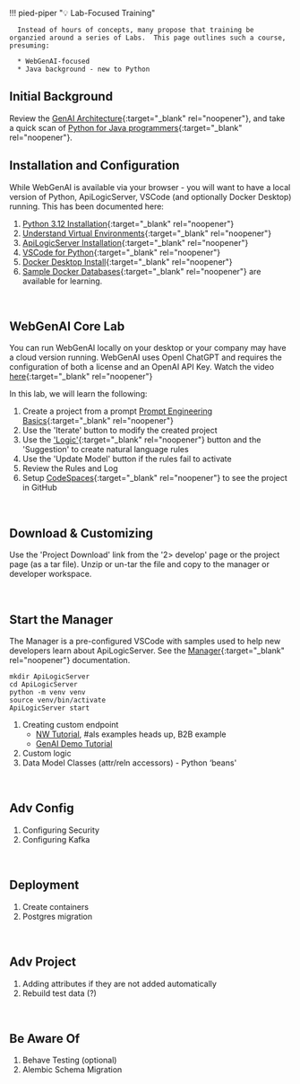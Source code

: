 !!! pied-piper ":bulb: Lab-Focused Training"

      Instead of hours of concepts, many propose that training be organzied around a series of Labs.  This page outlines such a course, presuming:

      * WebGenAI-focused
      * Java background - new to Python

## Initial Background
Review the [GenAI Architecture](Architecture-What-Is-GenAI.md){:target="_blank" rel="noopener"}, and take a quick scan of [Python for Java programmers](Tech-Python.md){:target="_blank" rel="noopener"}.


## Installation and Configuration
While WebGenAI is available via your browser - you will want to have a local version of Python, ApiLogicServer, VSCode (and optionally Docker Desktop) running.  This has been documented here:

1. [Python 3.12 Installation](Tech-Install-Python.md){:target="_blank" rel="noopener"}
2. [Understand Virtual Environments](https://docs.python.org/3/library/venv.html){:target="_blank" rel="noopener"}
3. [ApiLogicServer Installation](Install-Express.md){:target="_blank" rel="noopener"}
4. [VSCode for Python](https://code.visualstudio.com/docs/python/python-tutorial){:target="_blank" rel="noopener"}
5. [Docker Desktop Install](https://docs.docker.com/desktop/){:target="_blank" rel="noopener"}
6. [Sample Docker Databases](Database-Docker.md){:target="_blank" rel="noopener"} are available for learning.

&nbsp;

## WebGenAI Core Lab
You can run WebGenAI locally on your desktop or your company may have a cloud version running. WebGenAI uses OpenI ChatGPT and requires the configuration of both a license and an OpenAI API Key.  Watch the video [here](https://www.youtube.com/watch?v=7I33Fa9Ulos){:target="_blank" rel="noopener"}

In this lab, we will learn the following:

1. Create a project from a prompt [Prompt Engineering Basics](WebGenAI.md){:target="_blank" rel="noopener"}
2. Use the 'Iterate' button to modify the created project
3. Use the ['Logic'](WebGenAI-logic-editor.md){:target="_blank" rel="noopener"} 
   button and the 'Suggestion' to create natural language rules
4. Use the 'Update Model' button if the rules fail to activate
5. Review the Rules and Log
6. Setup [CodeSpaces](Sample-Genai.md){:target="_blank" rel="noopener"} to see the project in GitHub

&nbsp;

## Download & Customizing
Use the 'Project Download' link from the '2> develop' page or the project page (as a tar file). Unzip or un-tar the file and copy to the manager or developer workspace.

&nbsp;

## Start the Manager
The Manager is a pre-configured VSCode with samples used to help new developers learn about ApiLogicServer.
See the [Manager](Manager.md){:target="_blank" rel="noopener"} documentation.
```
mkdir ApiLogicServer
cd ApiLogicServer
python -m venv venv
source venv/bin/activate 
ApiLogicServer start
```

1. Creating custom endpoint
    * [NW Tutorial](Tutorial.md), #als examples heads up, B2B example
    * [GenAI Demo Tutorial](Sample-Genai.md)
2. Custom logic
3. Data Model Classes (attr/reln accessors) - Python ‘beans'

&nbsp;

## Adv Config

1. Configuring Security
1. Configuring Kafka

&nbsp;

## Deployment
1. Create containers
1. Postgres migration

&nbsp;

## Adv Project

1. Adding attributes if they are not added automatically
1. Rebuild test data (?)

&nbsp;

## Be Aware Of

1. Behave Testing (optional)
2. Alembic Schema Migration

